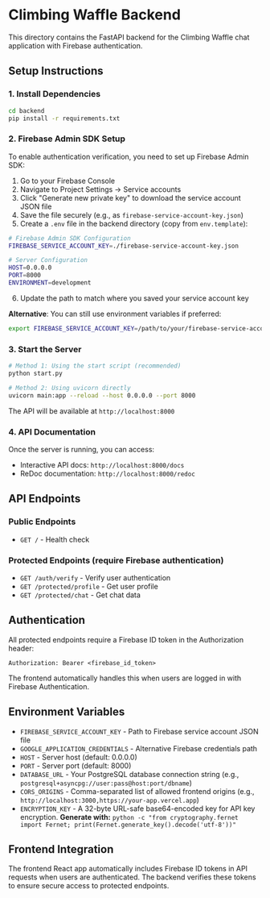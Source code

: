 # Climbing Waffle Backend

This directory contains the FastAPI backend for the Climbing Waffle chat application with Firebase authentication.

## Setup Instructions

### 1. Install Dependencies

```bash
cd backend
pip install -r requirements.txt
```

### 2. Firebase Admin SDK Setup

To enable authentication verification, you need to set up Firebase Admin SDK:

1. Go to your Firebase Console
2. Navigate to Project Settings → Service accounts
3. Click "Generate new private key" to download the service account JSON file
4. Save the file securely (e.g., as `firebase-service-account-key.json`)
5. Create a `.env` file in the backend directory (copy from `env.template`):

```bash
# Firebase Admin SDK Configuration
FIREBASE_SERVICE_ACCOUNT_KEY=./firebase-service-account-key.json

# Server Configuration
HOST=0.0.0.0
PORT=8000
ENVIRONMENT=development
```

6. Update the path to match where you saved your service account key

**Alternative**: You can still use environment variables if preferred:

```bash
export FIREBASE_SERVICE_ACCOUNT_KEY=/path/to/your/firebase-service-account-key.json
```

### 3. Start the Server

```bash
# Method 1: Using the start script (recommended)
python start.py

# Method 2: Using uvicorn directly
uvicorn main:app --reload --host 0.0.0.0 --port 8000
```

The API will be available at `http://localhost:8000`

### 4. API Documentation

Once the server is running, you can access:
- Interactive API docs: `http://localhost:8000/docs`
- ReDoc documentation: `http://localhost:8000/redoc`

## API Endpoints

### Public Endpoints
- `GET /` - Health check

### Protected Endpoints (require Firebase authentication)
- `GET /auth/verify` - Verify user authentication
- `GET /protected/profile` - Get user profile
- `GET /protected/chat` - Get chat data

## Authentication

All protected endpoints require a Firebase ID token in the Authorization header:

```
Authorization: Bearer <firebase_id_token>
```

The frontend automatically handles this when users are logged in with Firebase Authentication.

## Environment Variables

- `FIREBASE_SERVICE_ACCOUNT_KEY` - Path to Firebase service account JSON file
- `GOOGLE_APPLICATION_CREDENTIALS` - Alternative Firebase credentials path
- `HOST` - Server host (default: 0.0.0.0)
- `PORT` - Server port (default: 8000)
- `DATABASE_URL` - Your PostgreSQL database connection string (e.g., `postgresql+asyncpg://user:pass@host:port/dbname`)
- `CORS_ORIGINS` - Comma-separated list of allowed frontend origins (e.g., `http://localhost:3000,https://your-app.vercel.app`)
- `ENCRYPTION_KEY` - A 32-byte URL-safe base64-encoded key for API key encryption.
  **Generate with:** `python -c "from cryptography.fernet import Fernet; print(Fernet.generate_key().decode('utf-8'))"`

## Frontend Integration

The frontend React app automatically includes Firebase ID tokens in API requests when users are authenticated. The backend verifies these tokens to ensure secure access to protected endpoints.